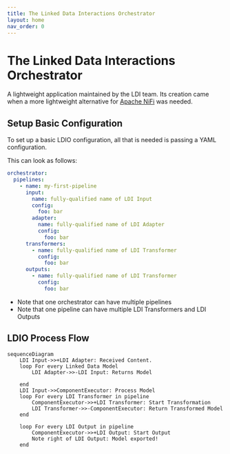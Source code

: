 ```yaml
---
title: The Linked Data Interactions Orchestrator
layout: home
nav_order: 0
---
```


# The Linked Data Interactions Orchestrator

A lightweight application maintained by the LDI team. Its creation came when a more lightweight alternative for [Apache NiFi] was needed.

## Setup Basic Configuration

To set up a basic LDIO configuration, all that is needed is passing a YAML configuration.

This can look as follows:

````yaml
orchestrator:
  pipelines:
    - name: my-first-pipeline
      input:
        name: fully-qualified name of LDI Input
        config:
          foo: bar
        adapter:
          name: fully-qualified name of LDI Adapter
          config:
            foo: bar
      transformers:
        - name: fully-qualified name of LDI Transformer
          config:
            foo: bar
      outputs:
        - name: fully-qualified name of LDI Transformer
          config:
            foo: bar
````

- Note that one orchestrator can have multiple pipelines 
- Note that one pipeline can have multiple LDI Transformers and LDI Outputs 

## LDIO Process Flow 

````mermaid
sequenceDiagram
    LDI Input->>+LDI Adapter: Received Content.
    loop For every Linked Data Model
        LDI Adapter->>-LDI Input: Returns Model
        
    end
    LDI Input->>ComponentExecutor: Process Model
    loop For every LDI Transformer in pipeline
        ComponentExecutor->>+LDI Transformer: Start Transformation
        LDI Transformer->>-ComponentExecutor: Return Transformed Model
    end

    loop For every LDI Output in pipeline
        ComponentExecutor->>+LDI Output: Start Output
        Note right of LDI Output: Model exported!
    end
````


[Apache NiFi]: https://nifi.apache.org/
